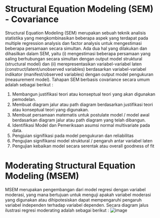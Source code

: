 # Structural Equation Modeling (SEM) - Covariance
Structural Equation Modeling (SEM) merupakan sebuah teknik analisis statistika yang mengkombinasikan beberapa aspek yang  terdapat  pada multiple  regression  analysis dan factor analysis untuk mengestimasi  beberapa  persamaan  secara simultan. Ada dua hal yang dilakukan dan dihasilkan dalam SEM, yaitu (i) mengestimasi beberapa persamaan yang saling berhubungan secara simultan dengan  output  model  struktural (structural  model) dan  (ii)  merepresentasikan  variabel-variabel laten (construct/latent/unobserved variables) berdasarkan variabel-variabel indikator (manifest/observed variables) dengan output model pengukuran (measurement model).
Tahapan SEM berbasis covariance secara umum adalah sebagai berikut :
1. Membangun justifikasi teori atau konseptual teori yang akan digunakan pemodelan.
2. Membuat diagram jalur atau path diagram berdasarkan justifikasi teori atau konseptual teori yang digunakan.
3. Membuat persamaan matematis untuk postulate model / model awal berdasarkan diagram jalur atau path diagram yang telah dibangun.
4. Identifikasi Model dan Pemeriksaan asumsi normal multivariate pada data.
5. Pengjuian signifikasi pada model pengukuran dan reliabilitas
6. Pengujian signifikansi model struktural / pengaruh antar variabel laten
7. Pengujian kebaikan model secara serentak atau overall goodness of fit

# Moderating Structural Equation Modeling (MSEM)
MSEM merupakan pengembangan dari model regresi dengan variabel moderasi, yang mana bertujuan untuk menguji apakah variabel moderasi yang digunakan atau dihipotesiskan dapat mempengaruhi pengaruh variabel independen terhadap variabel dependen. Secara diagram jalus ilustrasi regresi moderating adalah sebagai berikut :
![image](https://user-images.githubusercontent.com/36166387/81020778-cbdfcd00-8e93-11ea-8620-e8913d4e91c2.png)

